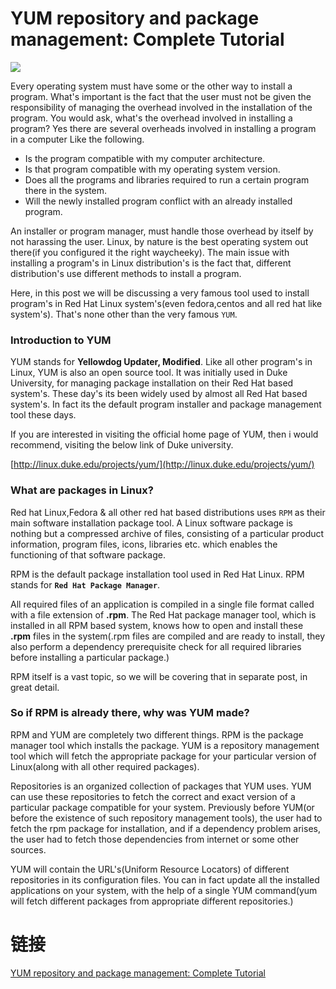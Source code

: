 # YUM repository and package management: Complete Tutorial

![](http://www.slashroot.in/sites/default/files/styles/article_image_full_node/public/field/image/yum%20package_0.png?itok=ys98Ee-n)

Every operating system must have some or the other way to install a program. What's important is the fact that 
the user must not be given the responsibility of managing the overhead involved in the installation of the program.
You would ask, what's the overhead involved in installing a program? Yes there are several overheads involved in 
installing a program in a computer Like the following.

- Is the program compatible with my computer architecture.
- Is that program compatible with my operating system version.
- Does all the programs and libraries required to run a certain program there in the system.
- Will the newly installed program conflict with an already installed program.

An installer or program manager, must handle those overhead by itself by not harassing the user. Linux, by nature is the 
best operating system out there(if you configured it the right waycheeky). The main issue with installing a program's 
in Linux distribution's is the fact that, different distribution's use different methods to install a program.

Here, in this post we will be discussing a very famous tool used to install program's in Red Hat Linux system's(even 
fedora,centos and all red hat like system's). That's none other than the very famous `YUM`.

### Introduction to YUM

YUM stands for **Yellowdog Updater, Modified**. Like all other program's in Linux, YUM is also an open source tool.
It was initially used in Duke University, for managing package installation on their Red Hat based system's. 
These day's its been widely used by almost all Red Hat based system's. In fact its the default program installer 
and package management tool these days.

If you are interested in visiting the official home page of YUM, then i would recommend, visiting the below link of Duke university.

[http://linux.duke.edu/projects/yum/](http://linux.duke.edu/projects/yum/)

### What are packages in Linux?

Red hat Linux,Fedora & all other red hat based distributions uses `RPM` as their main software installation package tool.
A Linux software package is nothing but a compressed archive of files, consisting of a particular product information,
program files, icons, libraries etc. which enables the functioning of that software package.

RPM is the default package installation tool used in Red Hat Linux. RPM stands for **`Red Hat Package Manager`**.

All required files of an application is compiled in a single file format called with a file extension of **.rpm**. 
The Red Hat package manager tool, which is installed in all RPM based system, knows how to open and install these **.rpm** 
files in the system(.rpm files are compiled and are ready to install, they also perform a dependency prerequisite check 
for all required libraries before installing a particular package.)

RPM itself is a vast topic, so we will be covering that in separate post, in great detail.

### So if RPM is already there, why was YUM made?

RPM and YUM are completely two different things. RPM is the package manager tool which installs the package. 
YUM is a repository management tool which will fetch the appropriate package for your particular version of 
Linux(along with all other required packages).

Repositories is an organized collection of packages that YUM uses. YUM can use these repositories to fetch the 
correct and exact version of a particular package compatible for your system. Previously before YUM(or before the 
existence of such repository management tools), the user had to fetch the rpm package for installation, and if a 
dependency problem arises, the user had to fetch those dependencies from internet or some other sources.

YUM will contain the URL's(Uniform Resource Locators) of different repositories in its configuration files. 
You can in fact update all the installed applications on your system, with the help of a single YUM command(yum 
will fetch different packages from appropriate different repositories.)




# 链接

[YUM repository and package management: Complete Tutorial](http://www.slashroot.in/yum-repository-and-package-management-complete-tutorial)
